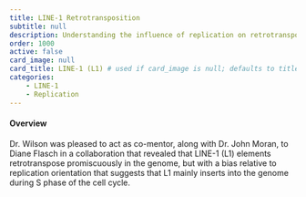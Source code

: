 ```yaml
---
title: LINE-1 Retrotransposition
subtitle: null
description: Understanding the influence of replication on retrotransposition by LINE-1 (L1) elements, in collaboration with Dr. John Moran
order: 1000
active: false
card_image: null
card_title: LINE-1 (L1) # used if card_image is null; defaults to title
categories: 
    - LINE-1
    - Replication
---
```


#### Overview

Dr. Wilson was pleased to act as co-mentor, along with Dr. John Moran, to Diane Flasch in a collaboration
that revealed that LINE-1 (L1) elements retrotranspose promiscuously in the genome, but with a bias
relative to replication orientation that suggests that L1 mainly inserts into the genome during S phase of the cell cycle.
